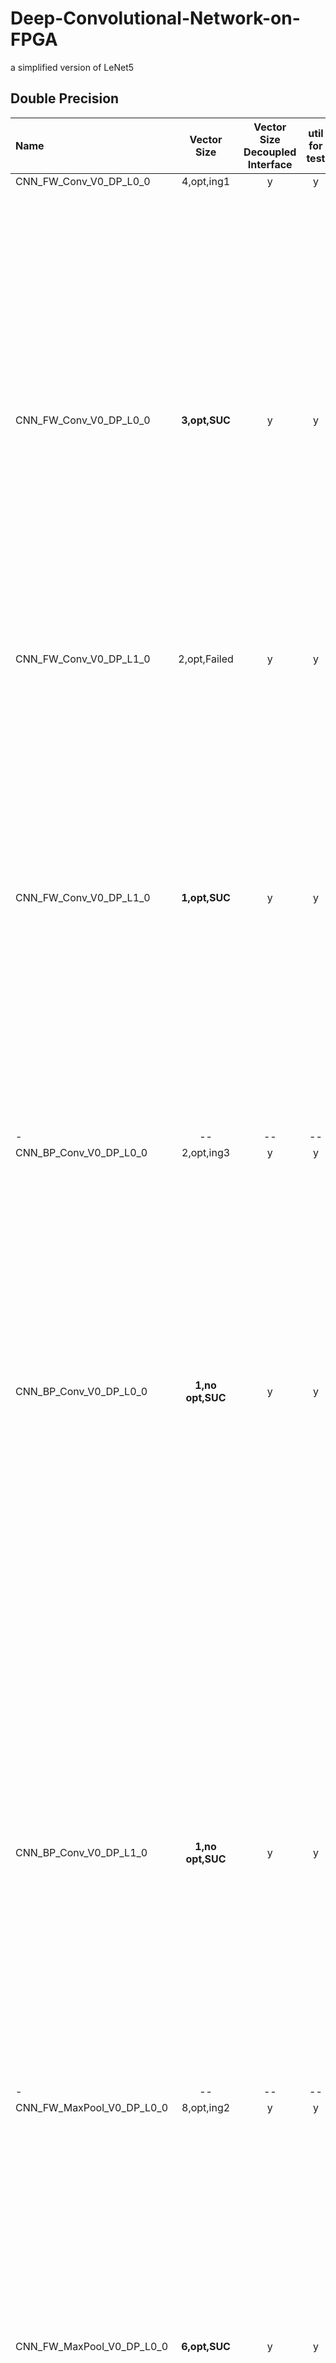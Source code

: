 # Deep-Convolutional-Network-on-FPGA
a simplified version of LeNet5

## Double Precision
|Name     |Vector Size|Vector Size Decoupled Interface|util for test|sim test|build hw|hw test|Preliminary Resource Usage|Final Resource Usage|
|:--------|:---------:|:-----------------------------:|:-----------:|:------:|:------:|:-----:|:-------------------------|:-------------------|
|CNN_FW_Conv_V0_DP_L0_0|4,opt,ing1|y|y| | | | |
|CNN_FW_Conv_V0_DP_L0_0|**3,opt,SUC**|y|y| |y|y|<ul><li>Logic utilization: 179955 / 297600 (60.47%)</li><li>LUT: 123671 / 297600 (41.56%)</li><li>Primary FFs: 163510 / 297600 (54.94%)</li><li>Multipliers (25x18): 1062 / 2016 (52.68%)</li><li>DSP blocks: 1062 / 2016 (52.68%)</li><li>Block memory (BRAM18): 611 / 2128 (28.71%)</li></ul>|<ul><li>Logic utilization: 151119 / 297600 (50.78%)</li><li>LUT: 114959 / 297600 (38.63%)</li><li>Primary FFs: 130923 / 297600 (43.99%)</li><li>Secondary FFs: 30416 / 297600 (10.22%)</li><li>Multipliers (25x18): 1059 / 2016 (52.53%)</li><li>DSP blocks: 1059 / 2016 (52.53%)</li><li>Block memory (BRAM18): 612 / 2128 (28.76%)</li></ul>|
|CNN_FW_Conv_V0_DP_L1_0|2,opt,Failed|y|y| | | | | |
|CNN_FW_Conv_V0_DP_L1_0|**1,opt,SUC**|y|y| |y|y|<ul><li>Logic utilization: 108726 / 297600 (36.530%)</li><li>LUT: 65900 / 297600 (22.14%)</li><li>Primary FFs: 92328 / 297600 (31.02%)</li><li>Multipliers (25x18): 362 / 2016 (17.96%)</li><li>DSP blocks: 362 / 2016 (17.96%)</li><li>Block memory (BRAM18): 443 / 2128 (20.82%)</li></ul>|<ul><li>Logic utilization: 88253 / 297600 (29.65%)</li><li>LUT: 61945 / 297600 (20.81%)</li><li>Primary FFs: 74239 / 297600 (24.95%)</li><li>Secondary FFs: 15916 / 297600 (5.35%)</li><li>Multipliers (25x18): 359 / 2016 (17.81%)</li><li>DSP blocks: 359 / 2016 (17.87%)</li><li>Block memory (BRAM18): 444 / 2128 (20.86%)</li></ul>|
|-|--|--|--|-|--|--|-|-|
|CNN_BP_Conv_V0_DP_L0_0|2,opt,ing3|y|y|**N**| | | | |
|CNN_BP_Conv_V0_DP_L0_0|**1,no opt,SUC**|y|y| |y|y|<ul><li>Logic utilization: 170196 / 297600 (57.19%)</li><li>LUT: 117895 / 297600 (39.62%)</li><li>Primary FFs: 152393 / 297600 (51.21%)</li><li>Multipliers (25x18): 500 / 2016 (24.80%)</li><li>DSP blocks: 500 / 2016 (24.80%)</li><li>Block memory (BRAM18): 1839 / 2128 (86.42%)</li></ul>|<ul><li>Logic utilization: 138172 / 297600 (46.43%)</li><li>LUT: 106894 / 297600 (35.92%)</li><li>Primary FFs: 120586 / 297600 (40.52%)</li><li>Secondary FFs: 29720 / 297600 (9.99%)</li><li>Multipliers (25x18): 500 / 2016 (24.80%)</li><li>DSP blocks: 500 / 2016 (24.80%)</li><li>Block memory (BRAM18): 1840 / 2128 (86.47%)</li></ul>|
|CNN_BP_Conv_V0_DP_L1_0|**1,no opt,SUC**|y|y| |y|y|<ul><li>Logic utilization: 165763 / 297600 (55.70%)</li><li>LUT: 114306 / 297600 (38.41%)</li><li>Primary FFs: 148937 / 297600 (50.05%)</li><li>Multipliers (25x18): 500 / 2016 (24.80%)</li><li>DSP blocks: 500 / 2016 (24.80%)</li><li>Block memory (BRAM18): 798 / 2128 (37.50%)</li></ul>|<ul><li>Logic utilization: 138747 / 297600 (46.62%)</li><li>LUT: 101849 / 297600 (34.22%)</li><li>Primary FFs: 121336 / 297600 (40.77%)</li><li>Secondary FFs: 25512 / 297600 (8.57%)</li><li>Multipliers (25x18): 500 / 2016 (24.80%)</li><li>DSP blocks: 500 / 2016 (24.80%)</li><li>Block memory (BRAM18): 799 / 2128 (37.55%)</li></ul>|
|-|--|--|--|-|--|--|-|-|
|CNN_FW_MaxPool_V0_DP_L0_0|8,opt,ing2|y|y| | | | | |
|CNN_FW_MaxPool_V0_DP_L0_0|**6,opt,SUC**|y|y| |y|y|<ul><li>Logic utilization: 169030 / 297600 (56.80%)</li><li>LUT: 109708 / 297600 (36.86%)</li><li>Primary FFs: 148978 / 297600 (50.06%)</li><li>Multipliers (25x18): 552 / 2016 (27.38%)</li><li>DSP blocks: 552 / 2016 (27.38%)</li><li>Block memory (BRAM18): 507 / 2128 (23.83%)</li></ul>|<ul><li>Logic utilization: 132959 / 297600 (44.68%)</li><li>LUT: 101993 / 297600 (34.27%)</li><li>Primary FFs: 116100 / 297600 (39.01%)</li><li>Secondary FFs: 29911 / 297600 (10.05%)</li><li>Multipliers (25x18): 552 / 2016 (27.38%)</li><li>DSP blocks: 552 / 2016 (27.38%)</li><li>Block memory (BRAM18): 508 / 2128 (23.87%)</li></ul>|
|CNN_FW_MaxPool_V0_DP_L1_0|**8,opt,SUC**|y|y| |y|y|<ul><li>Logic utilization: 200661 / 297600 (67.43%)</li><li>LUT: 134813 / 297600 (45.30%)</li><li>Primary FFs: 179563 / 297600 (60.34%)</li><li>Multipliers (25x18): 736 / 2016 (36.51%)</li><li>DSP blocks: 736 / 2016 (36.51%)</li><li>Block memory (BRAM18): 533 / 2128 (25.05%)</li></ul>|<ul><li>Logic utilization: 158446 / 297600 (53.24%)</li><li>LUT: 124093 / 297600 (41.70%)</li><li>Primary FFs: 139704 / 297600 (46.94%)</li><li>Secondary FFs: 36574 / 297600 (12.29%)</li><li>Multipliers (25x18): 736 / 2016 (36.51%)</li><li>DSP blocks: 736 / 2016 (36.51%)</li><li>Block memory (BRAM18): 534 / 2128 (25.09%)</li></ul>|
|-|--|--|--|-|--|--|-|-|
|CNN_BP_MaxPool_V0_DP_L0_0|**12,opt,SUC**|y|y| |y|y|<ul><li>Logic utilization: 254351 / 297600 (85.47%)</li><li>LUT: 169009 / 297600 (56.79%)</li><li>Primary FFs: 230991 / 297600 (77.62%)</li><li>Multipliers (25x18): 1335 / 2016 (66.22%)</li><li>DSP blocks: 1335 / 2016 (66.22%)</li><li>Block memory (BRAM18): 625 / 2128 (29.37%)</li></ul>|<ul><li>Logic utilization: 193699 / 297600 (65.09%)</li><li>LUT: 155852 / 297600 (52.37%)</li><li>Primary FFs: 176356 / 297600 (59.26%)</li><li>Secondary FFs: 50631 / 297600 (17.01%)</li><li>Multipliers (25x18): 1335 / 2016 (66.22%)</li><li>DSP blocks: 1335 / 2016 (66.22%)</li><li>Block memory (BRAM18): 626 / 2128 (29.42%)</li></ul>|
|CNN_BP_MaxPool_V0_DP_L0_0|12,no opt,Failed|y|y| | | | | |
|CNN_BP_MaxPool_V0_DP_L1_0|**12,opt,SUC**|y|y| |y|y|<ul><li>Logic utilization: 254379 / 297600 (85.44%)</li><li>LUT: 168961 / 297600 (56.77%)</li><li>Primary FFs: 230918 / 297600 (77.59%)</li><li>Multipliers (25x18): 1335 / 2016 (66.22%)</li><li>DSP blocks: 1335 / 2016 (66.22%)</li><li>Block memory (BRAM18): 601 / 2128 (28.24%)</li></ul>|<ul><li>Logic utilization: 196810 / 297600 (66.13%)</li><li>LUT: 155137 / 297600 (52.13%)</li><li>Primary FFs: 179436 / 297600 (60.29%)</li><li>Secondary FFs: 47478 / 297600 (15.95%)</li><li>Multipliers (25x18): 1335 / 2016 (66.22%)</li><li>DSP blocks: 1335 / 2016 (66.22%)</li><li>Block memory (BRAM18): 602 / 2128 (28.29%)</li></ul>|
|CNN_BP_MaxPool_V0_DP_L1_0|12,no opt,Failed|y|y| | | | | |
|-|--|--|--|-|--|--|-|-|
|CNN_FW_Softmax_V0_DP_L3_0|**12,opt,SUC**|y|y| |y|y|<ul><li>Logic utilization: 241608 / 297600 (81.19%)</li><li>LUT: 159726 / 297600 (53.67%)</li><li>Primary FFs: 221208 / 297600 (74.33%)</li><li>Multipliers (25x18): 756 / 2016 (37.50%)</li><li>DSP blocks: 756 / 2016 (37.50%)</li><li>Block memory (BRAM18): 474 / 2128 (22.27%)</li></ul>|<ul><li>Logic utilization: 186172 / 297600 (62.56%)</li><li>LUT: 149216 / 297600 (50.14%)</li><li>Primary FFs: 167921 / 297600 (56.43%)</li><li>Secondary FFs: 50393 / 297600 (16.93%)</li><li>Multipliers (25x18): 756 / 2016 (37.50%)</li><li>DSP blocks: 756 / 2016 (37.50%)</li><li>Block memory (BRAM18): 475 / 2128 (22.32%)</li></ul>|
|-|--|--|--|-|--|--|-|-|
|CNN_BP_Softmax_V0_DP_L3_0|24,opt,ing4|y|y| | | | | |
|CNN_BP_Softmax_V0_DP_L3_0|**12,opt,SUC**|y|y| |y|y|<ul><li>Logic utilization: 189433 / 297600 (63.65%)</li><li>LUT: 109679 / 297600 (36.85%)</li><li>Primary FFs: 171678 / 297600 (57.69%)</li><li>Multipliers (25x18): 336 / 2016 (16.67%)</li><li>DSP blocks: 336 / 2016 (16.67%)</li><li>Block memory (BRAM18): 468 / 2128 (21.99%)</li></ul>|<ul><li>Logic utilization: 130485 / 297600 (43.85%)</li><li>LUT: 105249 / 297600 (35.37%)</li><li>Primary FFs: 114851 / 297600 (38.59%)</li><li>Secondary FFs: 19924 / 297600 (6.69%)</li><li>Multipliers (25x18): 336 / 2016 (16.67%)</li><li>DSP blocks: 336 / 2016 (16.67%)</li><li>Block memory (BRAM18): 469 / 2128 (22.04%)</li></ul>|


##discarded
|Name     |Vector Size|Vector Size Decoupled Interface|util for test|sim test|build hw|hw test|
|:--------|:---------:|:-----------------------------:|:-----------:|:------:|:------:|:-----:|
|CNN_FW_Conv_V0   |N/A|y|y|y|y|y|
|CNN_FW_Conv_V1 - Small|4,Failed;**3,SUC**|y|y|y|y|y|
|CNN_FW_Conv_V1 - Large|6,Failed;4,Failed;**3,SUC**|y|y| |y|y|
|CNN_FW_Conv_V2 - Small|3,SUC;6,Failed;**4,SUC**|y|y|y|y|y|
|CNN_FW_Conv_V2 - Large|6,Failed;**4,SUC**| | | | | |
|CNN_BP_Conv_V0|N/A|y|y|y|y|y|
|CNN_BP_Conv_V1 - Small|2,Failed;**1,SUC**|y|y|y|y|y|
|CNN_BP_Conv_V1 - Large|2,Failed;**1,SUC**|y|y|y|y|y|
|CNN_BP_Conv_V2 - Small|1,SUC;**2,SUC**|y|y|y|y|y|
|CNN_BP_Conv_V2 - Large|**2,SUC**|y|y| |y|y|
|CNN_FW_MaxPool_V0|N/A|y|y|y|y|y|
|CNN_FW_MaxPool_V1 - Small|**8,SUC**;12,ing|y|y|y|y|y|
|CNN_FW_MaxPool_V1 - Large|12,Failed;**8,SUC**|y|y| |y|y|
|CNN_BP_MaxPool_V0|N/A|y|y|y|y|y|
|CNN_BP_MaxPool_V1 - Small|**12,SUC**|y|y|y|y|y|
|CNN_BP_MaxPool_V1 - Large|**12,SUC**|y|y| |y|y|
|CNN_FW_Softmax_V0|Discarded.1| | | | | |
|CNN_FW_Softmax_V1|**12,SUC**|y|y|y|y|y|
|CNN_BP_Softmax_V0|Discarded.1| | | | | |
|CNN_BP_Softmax_V1|12,SUC;**24,SUC**|y|y|y|y|y|

